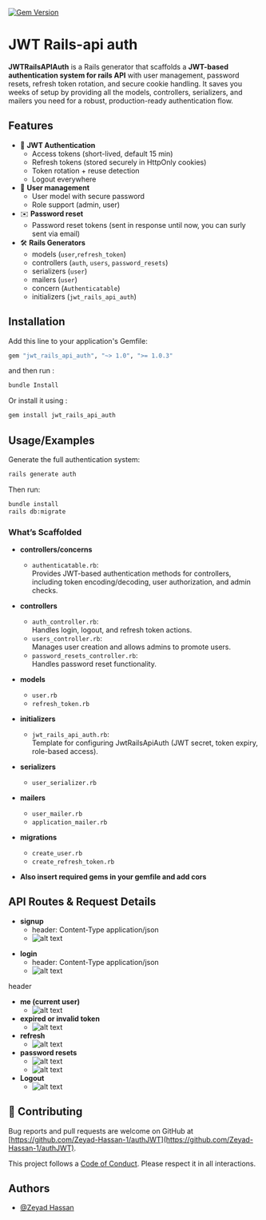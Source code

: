 


[![Gem Version](https://badge.fury.io/rb/jwt_rails_api_auth.svg)](https://badge.fury.io/rb/jwt_rails_api_auth)


# JWT Rails-api auth

**JWTRailsAPIAuth** is a Rails generator that scaffolds a **JWT-based authentication system for rails API** with user management, password resets, refresh token rotation, and secure cookie handling. It saves you weeks of setup by providing all the models, controllers, serializers, and mailers you need for a robust, production-ready authentication flow.

## Features

- 🔑 **JWT Authentication**
    - Access tokens (short-lived, default 15 min)
    - Refresh tokens (stored securely in HttpOnly cookies)
    - Token rotation + reuse detection
    - Logout everywhere
- 👤 **User management**
    - User model with secure password
    - Role support (admin, user)
- ✉️ **Password reset**
    - Password reset tokens (sent in response until now, you can surly sent via email)
- 🛠️ **Rails Generators**
    - models (`user`,`refresh_token`)
    - controllers (`auth`, `users`, `password_resets`)
    - serializers (`user`)
    - mailers (`user`)
    - concern (`Authenticatable`)
    - initializers (`jwt_rails_api_auth`)

## Installation

Add this line to your application's Gemfile:

```bash
gem "jwt_rails_api_auth", "~> 1.0", ">= 1.0.3"
```

and then run :
```bash
bundle Install
```
Or install it using :
```bash
gem install jwt_rails_api_auth
```

## Usage/Examples
Generate the full authentication system:  
```bash
rails generate auth
```

Then run:  
```bash
bundle install  
rails db:migrate  
```

### What’s Scaffolded

- **controllers/concerns**
  - `authenticatable.rb`:  
    Provides JWT-based authentication methods for controllers, including token encoding/decoding, user authorization, and admin checks.

- **controllers**
  - `auth_controller.rb`:  
    Handles login, logout, and refresh token actions.
  - `users_controller.rb`:  
    Manages user creation and allows admins to promote users.
  - `password_resets_controller.rb`:  
    Handles password reset functionality.

- **models**
  - `user.rb`
  - `refresh_token.rb`

- **initializers**
  - `jwt_rails_api_auth.rb`:  
    Template for configuring JwtRailsApiAuth (JWT secret, token expiry, role-based access).

- **serializers**
  - `user_serializer.rb`

- **mailers**
  - `user_mailer.rb`
  - `application_mailer.rb`

- **migrations**
  - `create_user.rb`
  - `create_refresh_token.rb`

- **Also insert required gems in your gemfile and add cors**
## API Routes & Request Details

- **signup**
    - header: Content-Type application/json
    - ![alt text](docs/image.png)
<!-- ![alt text](docs/image-1.png) signup bad username taken -->
<!-- ![alt text](docs/image-2.png) username null -->
- **login**
    - header: Content-Type application/json
    - ![alt text](docs/image-3.png)
<!-- ![alt text](docs/image-4.png) login bad -->
 header
- **me (current user)**
    - ![alt text](docs/image-6.png)
- **expired or invalid token**
    - ![alt text](docs/image-7.png)
- **refresh** 
    - ![alt text](docs/image-8.png)
- **password resets**
    - ![alt text](docs/image-9.png)
    - ![alt text](docs/image-10.png)
- **Logout**
    - ![alt text](docs/image-11.png)


## 🤝 Contributing

Bug reports and pull requests are welcome on GitHub at [https://github.com/Zeyad-Hassan-1/authJWT](https://github.com/Zeyad-Hassan-1/authJWT).  

This project follows a [Code of Conduct](CODE_OF_CONDUCT.md). Please respect it in all interactions.


## Authors

- [@Zeyad Hassan](https://https://github.com/Zeyad-Hassan-1)
